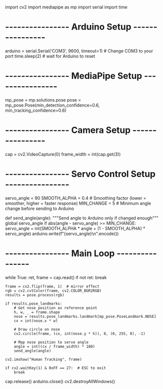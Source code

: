 import cv2
import mediapipe as mp
import serial
import time

# ---------------- Arduino Setup ----------------
arduino = serial.Serial('COM3', 9600, timeout=1)  # Change COM3 to your port
time.sleep(2)  # wait for Arduino to reset

# ---------------- MediaPipe Setup ----------------
mp_pose = mp.solutions.pose
pose = mp_pose.Pose(min_detection_confidence=0.6, min_tracking_confidence=0.6)

# ---------------- Camera Setup ----------------
cap = cv2.VideoCapture(0)
frame_width = int(cap.get(3))

# ---------------- Servo Control Setup ----------------
servo_angle = 90
SMOOTH_ALPHA = 0.4   # Smoothing factor (lower = smoother, higher = faster response)
MIN_CHANGE = 5       # Minimum angle change before sending to Arduino

def send_angle(angle):
    """Send angle to Arduino only if changed enough"""
    global servo_angle
    if abs(angle - servo_angle) >= MIN_CHANGE:
        servo_angle = int(SMOOTH_ALPHA * angle + (1 - SMOOTH_ALPHA) * servo_angle)
        arduino.write(f"{servo_angle}\n".encode())

# ---------------- Main Loop ----------------
while True:
    ret, frame = cap.read()
    if not ret:
        break

    frame = cv2.flip(frame, 1)  # mirror effect
    rgb = cv2.cvtColor(frame, cv2.COLOR_BGR2RGB)
    results = pose.process(rgb)

    if results.pose_landmarks:
        # Get nose position as reference point
        h, w, _ = frame.shape
        nose = results.pose_landmarks.landmark[mp_pose.PoseLandmark.NOSE]
        cx = int(nose.x * w)

        # Draw circle on nose
        cv2.circle(frame, (cx, int(nose.y * h)), 8, (0, 255, 0), -1)

        # Map nose position to servo angle
        angle = int((cx / frame_width) * 180)
        send_angle(angle)

    cv2.imshow("Human Tracking", frame)

    if cv2.waitKey(1) & 0xFF == 27:  # ESC to exit
        break

cap.release()
arduino.close()
cv2.destroyAllWindows()
